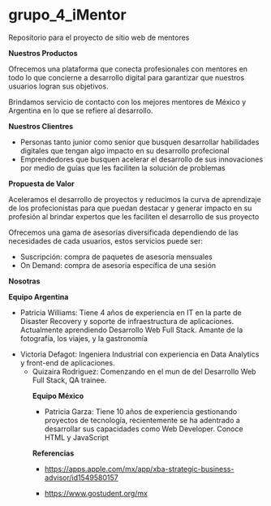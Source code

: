 # grupo_4_iMentor
Repositorio para el proyecto de sitio web de mentores

<b>Nuestros Productos </b>
<p>Ofrecemos una plataforma que conecta profesionales con mentores en todo lo que concierne a desarrollo digital para garantizar que nuestros usuarios logran sus objetivos.</p> 
<p>Brindamos servicio de contacto con los mejores mentores de México y Argentina en lo que se refiere al desarrollo.</p> 


<b>Nuestros Clientres</b>

<ul><li>Personas tanto junior como senior que busquen desarrollar habilidades digitales que tengan algo impacto en su desarrollo profecional</li>
<li>Emprendedores que busquen acelerar el desarrollo de sus innovaciones por medio de guías que les faciliten la solución de problemas </li> </ul>

<b>Propuesta de Valor</b>

<p>Aceleramos el desarrollo de proyectos y reducimos la curva de aprendizaje de los profecionistas para que puedan destacar y generar impacto en su profesión al brindar expertos que les faciliten el desarrollo de sus proyecto</p>

<p>Ofrecemos una gama de asesorías diversificada dependiendo de las necesidades de cada usuarios, estos servicios puede ser: </p>

<ul><li>Suscripción: compra de paquetes de asesoría mensuales</li>
<li>On Demand: compra de asesoría específica de una sesión</li> </ul>

<b>Nosotras</b>

<b><p>Equipo Argentina </p> </b>
<ul><li>Patricia Williams: Tiene 4 años de experiencia en IT en la parte de Disaster Recovery y soporte de infraestructura de aplicaciones. 
Actualmente aprendiendo Desarrollo Web Full Stack. Amante de la fotografía, los viajes, y la gastronomía </li> </ul>

<ul><li>Victoria Defagot: Ingeniera Industrial con experiencia en Data Analytics y front-end de aplicaciones.

<ul><li>Quizaira Rodriguez: Comenzando en el mun de del  Desarrollo Web Full Stack, QA trainee. </li>
 
<b><p>Equipo México </p> </b>
<ul><li>Patricia Garza: Tiene 10 años de experiencia gestionando proyectos de tecnología, recientemente se ha adentrado a desarrollar sus capacidades como Web Developer. Conoce HTML y JavaScript </li>
 </ul>
 
 <b>Referencias</b>
 
 <a><ul><li><a>https://apps.apple.com/mx/app/xba-strategic-business-advisor/id1549580157 </li></a>
 
 <a><li> https://www.gostudent.org/mx </li></ul></a>

